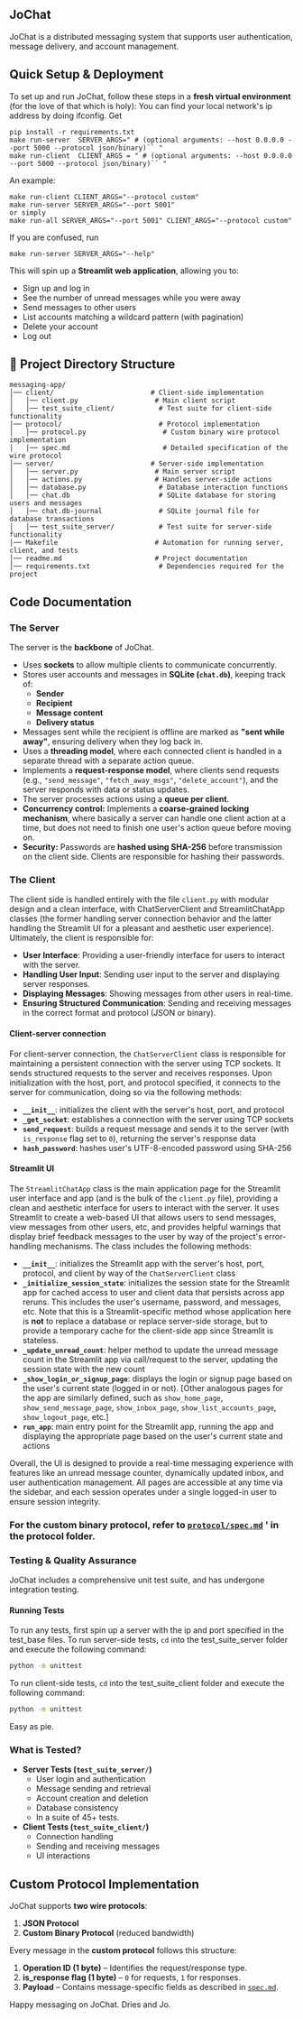 ## JoChat  
JoChat is a distributed messaging system that supports user authentication, message delivery, and account management.

## Quick Setup & Deployment  
To set up and run JoChat, follow these steps in a **fresh virtual environment** (for the love of that which is holy):
You can find your local network's ip address by doing ifconfig. Get
```
pip install -r requirements.txt
make run-server  SERVER_ARGS=" # (optional arguments: --host 0.0.0.0 --port 5000 --protocol json/binary)`` "
make run-client  CLIENT_ARGS = " # (optional arguments: --host 0.0.0.0 --port 5000 --protocol json/binary)`` " 
```

An example:
```
make run-client CLIENT_ARGS="--protocol custom"
make run-server SERVER_ARGS="--port 5001"
or simply
make run-all SERVER_ARGS="--port 5001" CLIENT_ARGS="--protocol custom"
```

If you are confused, run
```
make run-server SERVER_ARGS="--help"
```

This will spin up a **Streamlit web application**, allowing you to:  
- Sign up and log in  
- See the number of unread messages while you were away  
- Send messages to other users  
- List accounts matching a wildcard pattern (with pagination)  
- Delete your account  
- Log out  

## 📂 Project Directory Structure 
``` 
messaging-app/
│── client/                        # Client-side implementation
│   │── client.py                   # Main client script
│   │── test_suite_client/           # Test suite for client-side functionality
│── protocol/                        # Protocol implementation
│   │── protocol.py                   # Custom binary wire protocol implementation
│   │── spec.md                       # Detailed specification of the wire protocol
│── server/                        # Server-side implementation
│   │── server.py                   # Main server script
│   │── actions.py                  # Handles server-side actions
│   │── database.py                  # Database interaction functions
│   │── chat.db                      # SQLite database for storing users and messages
│   │── chat.db-journal              # SQLite journal file for database transactions
│   │── test_suite_server/           # Test suite for server-side functionality
│── Makefile                        # Automation for running server, client, and tests
│── readme.md                       # Project documentation
│── requirements.txt                 # Dependencies required for the project
```

## Code Documentation

### The Server
The server is the **backbone** of JoChat.

- Uses **sockets** to allow multiple clients to communicate concurrently.
- Stores user accounts and messages in **SQLite (`chat.db`)**, keeping track of:
  - **Sender**
  - **Recipient**
  - **Message content**
  - **Delivery status**
- Messages sent while the recipient is offline are marked as **"sent while away"**, ensuring delivery when they log back in.
- Uses a **threading model**, where each connected client is handled in a separate thread with a separate action queue.
- Implements a **request-response model**, where clients send requests (e.g., `"send_message"`, `"fetch_away_msgs"`, `"delete_account"`), and the server responds with data or status updates.
- The server processes actions using a **queue per client**.
- **Concurrency control:** Implements a **coarse-grained locking mechanism**, where basically a server can handle one client action at a time, but does not need to finish one user's action queue before moving on.
- **Security:** Passwords are **hashed using SHA-256** before transmission on the client side. Clients are responsible for hashing their passwords.
### The Client 

The client side is handled entirely with the file `client.py` with modular design and a clean interface, with ChatServerClient and StreamlitChatApp classes (the former handling server connection behavior and the latter handling the Streamlit UI for a pleasant and aesthetic user experience).  Ultimately, the client is responsible for:

- **User Interface**: Providing a user-friendly interface for users to interact with the server.
- **Handling User Input**: Sending user input to the server and displaying server responses.
- **Displaying Messages**: Showing messages from other users in real-time.
- **Ensuring Structured Communication**: Sending and receiving messages in the correct format and protocol (JSON or binary).

#### Client-server connection

For client-server connection, the `ChatServerClient` class is responsible for maintaining a persistent connection with the server using TCP sockets. It sends structured requests to the server and receives responses. Upon initialization with the host, port, and protocol specified, it connects to the server for communication, doing so via the following methods:

- **`__init__`**: initializes the client with the server's host, port, and protocol
- **`_get_socket`**: establishes a connection with the server using TCP sockets
- **`send_request`**: builds a request message and sends it to the server (with `is_response` flag set to `0`), returning the server's response data
- **`hash_password`**: hashes user's UTF-8-encoded password using SHA-256

#### Streamlit UI

The `StreamlitChatApp` class is the main application page for the Streamlit user interface and app (and is the bulk of the `client.py` file), providing a clean and aesthetic interface for users to interact with the server. It uses Streamlit to create a web-based UI that allows users to send messages, view messages from other users, etc, and provides helpful warnings that display brief feedback messages to the user by way of the project's error-handling mechanisms. The class includes the following methods:

- **`__init__`**: initializes the Streamlit app with the server's host, port, protocol, and client by way of the `ChatServerClient` class
- **`_initialize_session_state`**: initializes the session state for the Streamlit app for cached access to user and client data that persists across app reruns. This includes the user's username, password, and messages, etc. Note that this is a Streamlit-specific method whose application here is **not** to replace a database or replace server-side storage, but to provide a temporary cache for the client-side app since Streamlit is stateless.
- **`_update_unread_count`**: helper method to update the unread message count in the Streamlit app via call/request to the server, updating the session state with the new count
- **`_show_login_or_signup_page`**: displays the login or signup page based on the user's current state (logged in or not).
[Other analogous pages for the app are similarly defined, such as `show_home_page`, `show_send_message_page`, `show_inbox_page`, `show_list_accounts_page`, `show_logout_page`, etc.]
- **`run_app`**: main entry point for the Streamlit app, running the app and displaying the appropriate page based on the user's current state and actions

Overall, the UI is designed to provide a real-time messaging experience with features like an unread message counter, dynamically updated inbox, and user authentication management. All pages are accessible at any time via the sidebar, and each session operates under a single logged-in user to ensure session integrity.

### For the **custom binary protocol**, refer to [`protocol/spec.md`](spec.md) ' in the protocol folder.


### Testing & Quality Assurance 
JoChat includes a comprehensive unit test suite, and has undergone integration testing. 

#### Running Tests  
To run any tests, first spin up a server with the ip and port specified in the test_base files.
To run server-side tests, `cd` into the test_suite_server folder and execute the following command:  
```bash
python -m unittest
```
To run client-side tests, `cd` into the test_suite_client folder and execute the following command:  
```bash
python -m unittest
```

Easy as pie.

### What is Tested?  

- **Server Tests (`test_suite_server/`)**
  - User login and authentication
  - Message sending and retrieval
  - Account creation and deletion
  - Database consistency
  - In a suite of 45+ tests.
- **Client Tests (`test_suite_client/`)**
  - Connection handling  
  - Sending and receiving messages  
  - UI interactions
  
## Custom Protocol Implementation  

JoChat supports **two wire protocols**:  

1. **JSON Protocol**   
2. **Custom Binary Protocol** (reduced bandwidth)  

Every message in the **custom protocol** follows this structure:  

1. **Operation ID (1 byte)** – Identifies the request/response type.  
2. **is_response flag (1 byte)** – `0` for requests, `1` for responses.  
3. **Payload** – Contains message-specific fields as described in [`spec.md`](spec.md).  

Happy messaging on JoChat.
Dries and Jo.
```